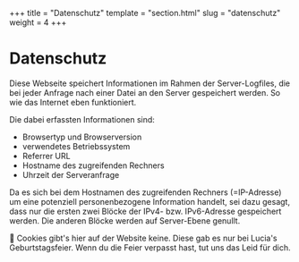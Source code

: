 +++
title = "Datenschutz"
template = "section.html"
slug = "datenschutz"
weight = 4
+++

# Datenschutz

Diese Webseite speichert Informationen im Rahmen der Server-Logfiles, die bei jeder Anfrage nach einer Datei an den Server gespeichert werden. So wie das Internet eben funktioniert.

Die dabei erfassten Informationen sind:

-   Browsertyp und Browserversion
-   verwendetes Betriebssystem
-   Referrer URL
-   Hostname des zugreifenden Rechners
-   Uhrzeit der Serveranfrage

Da es sich bei dem Hostnamen des zugreifenden Rechners (=IP-Adresse) um eine potenziell personenbezogene Information handelt, sei dazu gesagt, dass nur die ersten zwei Blöcke der IPv4- bzw. IPv6-Adresse gespeichert werden. Die anderen Blöcke werden auf Server-Ebene genullt.

🍪 Cookies gibt's hier auf der Website keine. Diese gab es nur bei Lucia's Geburtstagsfeier. Wenn du die Feier verpasst hast, tut uns das Leid für dich.
